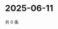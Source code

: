 # 2025-06-11

共 0 条

<!-- BEGIN ZHIHUVIDEO -->
<!-- 最后更新时间 Wed Jun 11 2025 15:11:58 GMT+0800 (China Standard Time) -->

<!-- END ZHIHUVIDEO -->
